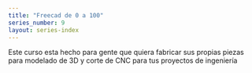 ```yaml
---
title: "Freecad de 0 a 100"
series_number: 9
layout: series-index
---
```


Este curso esta hecho para gente que quiera fabricar sus propias piezas para modelado de 3D y corte de CNC para tus proyectos de ingeniería
